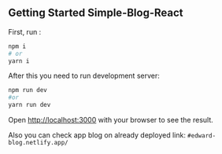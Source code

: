 
## Getting Started Simple-Blog-React

First, run :

```bash
npm i
# or
yarn i
```
After this you need to run development server:
```bash
npm run dev
#or
yarn run dev
```

Open [http://localhost:3000](http://localhost:3000) with your browser to see the result.

Also you can check app blog on already deployed link:
``
#edward-blog.netlify.app/
``
